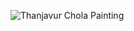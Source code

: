 <!---  ## வணக்கம் | Hi there 👋 -->

![Thanjavur Chola Painting](https://github.com/user-attachments/assets/21670330-70ee-4a5d-b6c2-865f8c5d4e73)
